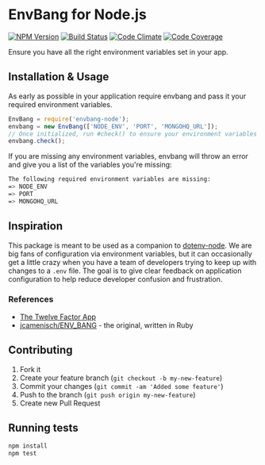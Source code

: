 # EnvBang for Node.js

[![NPM Version](http://img.shields.io/npm/v/envbang-node.svg?style=flat)](https://www.npmjs.org/package/envbang-node)
[![Build Status](http://img.shields.io/travis/crushlovely/envbang-node.svg?style=flat)](https://travis-ci.org/crushlovely/envbang-node)
[![Code Climate](http://img.shields.io/codeclimate/github/crushlovely/envbang-node.svg?style=flat)](https://codeclimate.com/github/crushlovely/envbang-node)
[![Code Coverage](http://img.shields.io/codeclimate/coverage/github/crushlovely/envbang-node.svg?style=flat)](https://codeclimate.com/github/crushlovely/envbang-node)

Ensure you have all the right environment variables set in your app.


## Installation & Usage

As early as possible in your application require envbang and pass it your required environment variables.

``` javascript
EnvBang = require('envbang-node');
envbang = new EnvBang(['NODE_ENV', 'PORT', 'MONGOHQ_URL']);
// Once initialized, run #check() to ensure your environment variables are present
envbang.check();
```

If you are missing any environment variables, envbang will throw an error and give you a list of the variables you're missing:

``` bash
The following required environment variables are missing:
=> NODE_ENV
=> PORT
=> MONGOHQ_URL
```

## Inspiration

This package is meant to be used as a companion to [dotenv-node](https://github.com/crushlovely/dotenv-node). We are big fans of configuration via environment variables, but it can occasionally get a little crazy when you have a team of developers trying to keep up with changes to a `.env` file. The goal is to give clear feedback on application configuration to help reduce developer confusion and frustration.

### References

* [The Twelve Factor App](http://12factor.net/config)
* [jcamenisch/ENV_BANG](https://github.com/jcamenisch/ENV_BANG) - the original, written in Ruby

## Contributing

1. Fork it
2. Create your feature branch (`git checkout -b my-new-feature`)
3. Commit your changes (`git commit -am 'Added some feature'`)
4. Push to the branch (`git push origin my-new-feature`)
5. Create new Pull Request

## Running tests

```bash
npm install
npm test
```